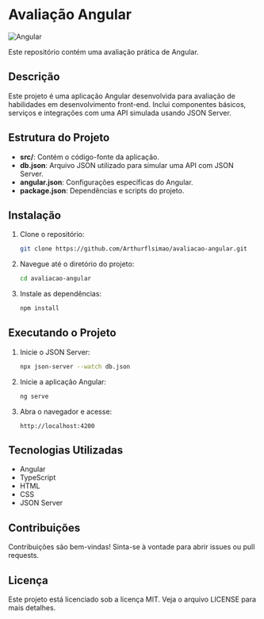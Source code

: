 # Avaliação Angular

![Angular](https://img.shields.io/badge/angular-16.2.14-red)


Este repositório contém uma avaliação prática de Angular.

## Descrição

Este projeto é uma aplicação Angular desenvolvida para avaliação de habilidades em desenvolvimento front-end. Inclui componentes básicos, serviços e integrações com uma API simulada usando JSON Server.

## Estrutura do Projeto

- **src/**: Contém o código-fonte da aplicação.
- **db.json**: Arquivo JSON utilizado para simular uma API com JSON Server.
- **angular.json**: Configurações específicas do Angular.
- **package.json**: Dependências e scripts do projeto.

## Instalação

1. Clone o repositório:
   ```bash
   git clone https://github.com/Arthurflsimao/avaliacao-angular.git
   ```
2. Navegue até o diretório do projeto:
   ```bash
   cd avaliacao-angular
   ```
3. Instale as dependências:
   ```bash
   npm install
   ```

## Executando o Projeto

1. Inicie o JSON Server:
   ```bash
   npx json-server --watch db.json
   ```
2. Inicie a aplicação Angular:
   ```bash
   ng serve
   ```
3. Abra o navegador e acesse:
   ```
   http://localhost:4200
   ```

## Tecnologias Utilizadas

- Angular
- TypeScript
- HTML
- CSS
- JSON Server

## Contribuições

Contribuições são bem-vindas! Sinta-se à vontade para abrir issues ou pull requests.

## Licença

Este projeto está licenciado sob a licença MIT. Veja o arquivo LICENSE para mais detalhes.
